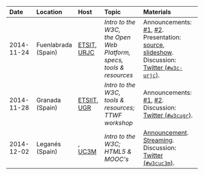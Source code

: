 
Date | Location | Host | Topic | Materials
:----|:---------|:-----|:------|:---------
2014-11-24 | Fuenlabrada <br /> (Spain) | [ETSIT](http://www.etsit.urjc.es), <br /> [URJC](https://urjc.es/version_ingles) | *Intro to the W3C, <br /> the Open Web Platform, <br /> specs, tools & resources* | Announcements: [#1](http://docencia.etsit.urjc.es/moodle/mod/forum/discuss.php?d=21202), [#2](http://docencia.etsit.urjc.es/moodle/mod/forum/discuss.php?d=21274). <br /> Presentation: [source](https://github.com/tripu/events/tree/master/2014-11-24_Fuenlabrada-Spain_URJC_W3C-tools), [slideshow](https://tripu.github.io/remark/remarkise?url=https%3A%2F%2Frawgit.com%2Ftripu%2Fevents%2Fmaster%2F2014-11-24_Fuenlabrada-Spain_URJC_W3C-tools%2Fpresentation.md#1). <br /> Discussion: [Twitter (`#w3c-urjc`)](https://twitter.com/search?f=realtime&q=w3c-urjc&src=typd).
2014-11-28 | Granada <br /> (Spain) | [ETSIIT](http://etsiit.ugr.es/?lang=en), <br /> [UGR](https://www.ugr.es/en) | *Intro to the W3C, <br /> tools & resources; <br /> TTWF workshop* | Announcements: [#1](http://osl.ugr.es/2014/10/14/el-world-wide-web-consortium-en-granada-antonio-olmo-titos-nos-hablara-sobre-el/), [#2](http://osl.ugr.es/2014/11/11/hackaton-test-the-web-forward-con-antonio-olmos-del-consorcio-w3/). <br /> Discussion: [Twitter (`#w3cugr`)](https://twitter.com/search?f=realtime&q=w3cugr&src=typd).
2014-12-02 | Leganés <br /> (Spain) | [](), <br /> [UC3M](http://uc3m.es) | *Intro to the W3C; <br /> HTML5 & MOOC's* | [Announcement](http://educate.gast.it.uc3m.es/eventos/seminario2014-4/). <br /> [Streaming](https://arcamm.uc3m.es/arcamm/uc3mtv/directo.php?ID=16). <br /> Discussion: [Twitter (`#w3cuc3m`)](https://twitter.com/search?f=realtime&q=w3cuc3m&src=typd).

